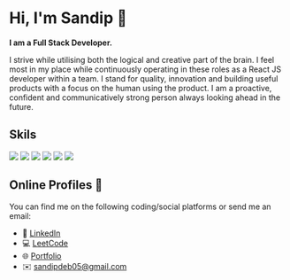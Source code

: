 # Hi, I'm Sandip 👋

<strong>I am a Full Stack Developer.</strong>

I strive while utilising both the logical and creative part of the brain. I feel most in my place while continuously operating in these roles as a React JS developer within a team. I stand for quality, innovation and building useful products with a focus on the human using the product. I am a proactive, confident and communicatively strong person always looking ahead in the future.

## Skils
![](https://img.shields.io/badge/JavaScript-yellow)
![](https://img.shields.io/badge/React-%230269A4)
![](https://img.shields.io/badge/Redux-%23593d88)
![](https://img.shields.io/badge/Next-%23111111)
![](https://img.shields.io/badge/java-red)
![](https://img.shields.io/badge/Git-orange)

## Online Profiles 📱
You can find me on the following coding/social platforms or send me an email:
* 👔 [LinkedIn](https://www.linkedin.com/in/sandip-deb-8b76b2157/)
* 💻 [LeetCode](https://leetcode.com/Sandip_Deb/)
* 🌐 [Portfolio](https://sandipdeb.netlify.app/)
* ✉️ [sandipdeb05@gmail.com](sandipdeb05@gmail.com)
